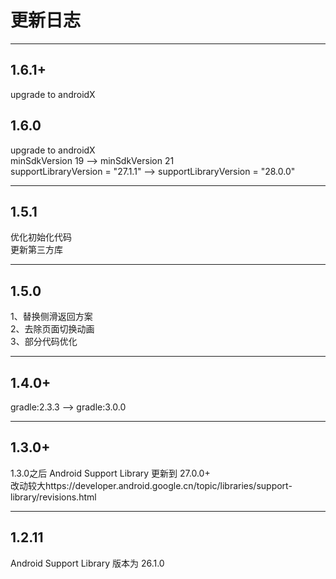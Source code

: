 # 更新日志
***
## 1.6.1+
upgrade to androidX  

## 1.6.0
upgrade to androidX  
minSdkVersion 19 --> minSdkVersion 21  
supportLibraryVersion = "27.1.1" --> supportLibraryVersion = "28.0.0"  

***
## 1.5.1
优化初始化代码  
更新第三方库  

***
## 1.5.0
1、替换侧滑返回方案  
2、去除页面切换动画  
3、部分代码优化

***
## 1.4.0+
gradle:2.3.3 --> gradle:3.0.0

***
## 1.3.0+
1.3.0之后 Android Support Library 更新到 27.0.0+  
改动较大https://developer.android.google.cn/topic/libraries/support-library/revisions.html

***
## 1.2.11
Android Support Library 版本为 26.1.0
